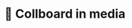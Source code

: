 # 📰 Collboard in media

<!--TODO: Unique icon 📰  -->
<!--TODO: Write description-->
<!--TODO: Add files in this folder - podcasts + Euro + soutěže-->
<!--TODO: Add to Important links-->